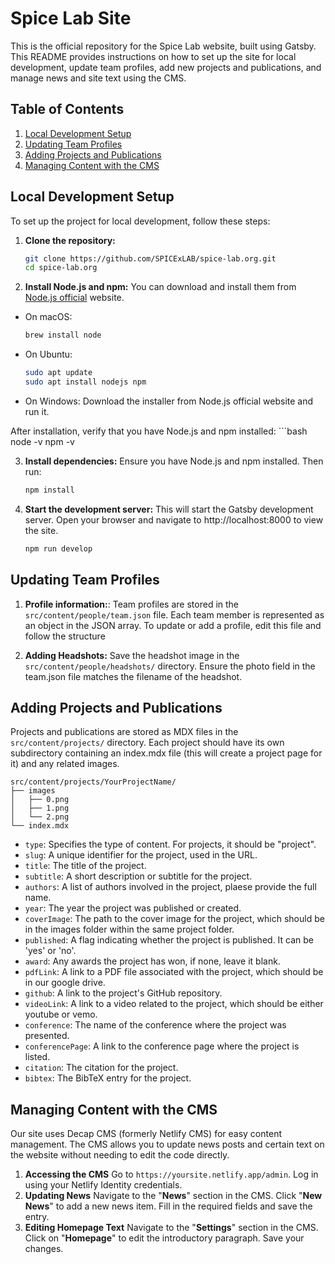 # Spice Lab Site

This is the official repository for the Spice Lab website, built using Gatsby. This README provides instructions on how to set up the site for local development, update team profiles, add new projects and publications, and manage news and site text using the CMS.

## Table of Contents

1. [Local Development Setup](#local-development-setup)
2. [Updating Team Profiles](#updating-team-profiles)
3. [Adding Projects and Publications](#adding-projects-and-publications)
4. [Managing Content with the CMS](#managing-content-with-the-cms)

## Local Development Setup

To set up the project for local development, follow these steps:

1. **Clone the repository:**

   ```bash
   git clone https://github.com/SPICExLAB/spice-lab.org.git
   cd spice-lab.org
2. **Install Node.js and npm:**
You can download and install them from [Node.js official]([url](https://nodejs.org/en/download/package-manager/current)) website.

- On macOS:
   ```bash
   brew install node

- On Ubuntu:
   ```bash
   sudo apt update
   sudo apt install nodejs npm

- On Windows:
Download the installer from Node.js official website and run it.

After installation, verify that you have Node.js and npm installed:
      ```bash
      node -v
      npm -v

3. **Install dependencies:**
   Ensure you have Node.js and npm installed. Then run:
   
   ```bash
   npm install
4. **Start the development server:**
   This will start the Gatsby development server. Open your browser and navigate to http://localhost:8000 to view the site.
   
   ```bash
   npm run develop

## Updating Team Profiles

1. **Profile information:**:
Team profiles are stored in the ```src/content/people/team.json``` file. Each team member is represented as an object in the JSON array. To update or add a profile, edit this file and follow the structure

2. **Adding Headshots:**
Save the headshot image in the ```src/content/people/headshots/``` directory.
Ensure the photo field in the team.json file matches the filename of the headshot.

## Adding Projects and Publications
Projects and publications are stored as MDX files in the ```src/content/projects/``` directory. Each project should have its own subdirectory containing an index.mdx file (this will create a project page for it) and any related images.

```
src/content/projects/YourProjectName/
├── images
│   ├── 0.png
│   ├── 1.png
│   └── 2.png
└── index.mdx
```

+ ```type```: Specifies the type of content. For projects, it should be "project".
+ ```slug```: A unique identifier for the project, used in the URL.
+ ```title```: The title of the project.
+ ```subtitle```: A short description or subtitle for the project.
+ ```authors```: A list of authors involved in the project, plaese provide the full name.
+ ```year```: The year the project was published or created.
+ ```coverImage```: The path to the cover image for the project, which should be in the images folder within the same project folder.
+ ```published```: A flag indicating whether the project is published. It can be 'yes' or 'no'.
+ ```award```: Any awards the project has won, if none, leave it blank.
+ ```pdfLink```: A link to a PDF file associated with the project, which should be in our google drive.
+ ```github```: A link to the project's GitHub repository.
+ ```videoLink```: A link to a video related to the project, which should be either youtube or vemo.
+ ```conference```: The name of the conference where the project was presented.
+ ```conferencePage```: A link to the conference page where the project is listed.
+ ```citation```: The citation for the project.
+ ```bibtex```: The BibTeX entry for the project.

## Managing Content with the CMS
Our site uses Decap CMS (formerly Netlify CMS) for easy content management. The CMS allows you to update news posts and certain text on the website without needing to edit the code directly.

1. **Accessing the CMS**
Go to ```https://yoursite.netlify.app/admin```.
Log in using your Netlify Identity credentials.
2. **Updating News**
Navigate to the "**News**" section in the CMS.
Click "**New News**" to add a new news item.
Fill in the required fields and save the entry.
3. **Editing Homepage Text**
Navigate to the "**Settings**" section in the CMS.
Click on "**Homepage**" to edit the introductory paragraph.
Save your changes.
